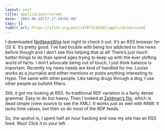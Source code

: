```yaml
---
layout: post
title: application/rss+xml
date: '2003-06-24T17:27:58+01:00'
tags: []
tumblr_url: https://aftnn.org/post/47973110102/applicationrssxml
---
```

<p>I downloaded <a href="http://ranchero.com/software/netnewswire/">NetNewsWire</a> last night to check it out. It&rsquo;s an RSS browser for OS X. It&rsquo;s pretty good. I&rsquo;ve had trouble with being too addicted to the news before though and I don&rsquo;t see this helping that at all! There&rsquo;s just much better things to do than spend ages trying to keep up with the ever shifting world of facts. I don&rsquo;t advocate being out of touch, I just think balance is important. Recently my news needs are kind of handled for me. Louise works as a journalist and either mentions or posts anything interesting to Hype. The same with other people. Like taking drugs through a dog, I use other people as bullshit filters.</p>
<p>Still, it got me looking at RSS. Its traditional RDF variation is a fairly dense grammar. Easy to do but heavy. Then I looked at <a href="http://www.zeldman.com/feed/zeldman.xml">Zeldman&rsquo;s file</a>, which is dead simple (view source to see the XML). It works just as well with NNW. It lacks time values, but then so do most of the RDF feeds.</p>
<p>So, the upshot is, I spent half an hour hacking and now my site has an RSS feed. Woo! Click it to your left.</p>
